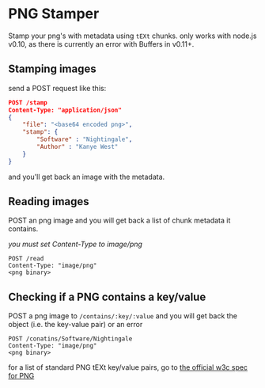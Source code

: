 # PNG Stamper

Stamp your png's with metadata using `tEXt` chunks. only works with node.js v0.10, as there is currently an error with Buffers in v0.11+.

## Stamping images
send a POST request like this:

```json
POST /stamp
Content-Type: "application/json"
{
    "file": "<base64 encoded png>",
    "stamp": {
        "Software" : "Nightingale",
        "Author" : "Kanye West"
    }
}
```

and you'll get back an image with the metadata.


## Reading images
POST an png image and you will get back a list of chunk metadata it contains.

*you must set Content-Type to image/png*

```
POST /read
Content-Type: "image/png"
<png binary>
```



## Checking if a PNG contains a key/value
POST a png image to `/contains/:key/:value` and you will get back the object (i.e. the key-value pair) or an error

```
POST /conatins/Software/Nightingale
Content-Type: "image/png"
<png binary>
```

for a list of standard PNG tEXt key/value pairs, go to [the official w3c spec for PNG](http://www.w3.org/TR/PNG/#11keywords)
